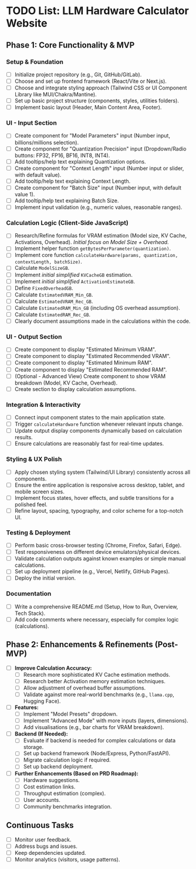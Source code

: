 # TODO List: LLM Hardware Calculator Website

## Phase 1: Core Functionality & MVP

### Setup & Foundation
- [ ] Initialize project repository (e.g., Git, GitHub/GitLab).
- [ ] Choose and set up frontend framework (React/Vite or Next.js).
- [ ] Choose and integrate styling approach (Tailwind CSS or UI Component Library like MUI/Chakra/Mantine).
- [ ] Set up basic project structure (components, styles, utilities folders).
- [ ] Implement basic layout (Header, Main Content Area, Footer).

### UI - Input Section
- [ ] Create component for "Model Parameters" input (Number input, billions/millions selection).
- [ ] Create component for "Quantization Precision" input (Dropdown/Radio buttons: FP32, FP16, BF16, INT8, INT4).
- [ ] Add tooltips/help text explaining Quantization options.
- [ ] Create component for "Context Length" input (Number input or slider, with default value).
- [ ] Add tooltip/help text explaining Context Length.
- [ ] Create component for "Batch Size" input (Number input, with default value 1).
- [ ] Add tooltip/help text explaining Batch Size.
- [ ] Implement input validation (e.g., numeric values, reasonable ranges).

### Calculation Logic (Client-Side JavaScript)
- [ ] Research/Refine formulas for VRAM estimation (Model size, KV Cache, Activations, Overhead). *Initial focus on Model Size + Overhead.*
- [ ] Implement helper function `getBytesPerParameter(quantization)`.
- [ ] Implement core function `calculateHardware(params, quantization, contextLength, batchSize)`.
- [ ] Calculate `ModelSizeGB`.
- [ ] Implement *initial simplified* `KVCacheGB` estimation.
- [ ] Implement *initial simplified* `ActivationEstimateGB`.
- [ ] Define `FixedOverheadGB`.
- [ ] Calculate `EstimatedVRAM_Min_GB`.
- [ ] Calculate `EstimatedVRAM_Rec_GB`.
- [ ] Calculate `EstimatedRAM_Min_GB` (including OS overhead assumption).
- [ ] Calculate `EstimatedRAM_Rec_GB`.
- [ ] Clearly document assumptions made in the calculations within the code.

### UI - Output Section
- [ ] Create component to display "Estimated Minimum VRAM".
- [ ] Create component to display "Estimated Recommended VRAM".
- [ ] Create component to display "Estimated Minimum RAM".
- [ ] Create component to display "Estimated Recommended RAM".
- [ ] (Optional - Advanced View) Create component to show VRAM breakdown (Model, KV Cache, Overhead).
- [ ] Create section to display calculation assumptions.

### Integration & Interactivity
- [ ] Connect input component states to the main application state.
- [ ] Trigger `calculateHardware` function whenever relevant inputs change.
- [ ] Update output display components dynamically based on calculation results.
- [ ] Ensure calculations are reasonably fast for real-time updates.

### Styling & UX Polish
- [ ] Apply chosen styling system (Tailwind/UI Library) consistently across all components.
- [ ] Ensure the entire application is responsive across desktop, tablet, and mobile screen sizes.
- [ ] Implement focus states, hover effects, and subtle transitions for a polished feel.
- [ ] Refine layout, spacing, typography, and color scheme for a top-notch UI.

### Testing & Deployment
- [ ] Perform basic cross-browser testing (Chrome, Firefox, Safari, Edge).
- [ ] Test responsiveness on different device emulators/physical devices.
- [ ] Validate calculation outputs against known examples or simple manual calculations.
- [ ] Set up deployment pipeline (e.g., Vercel, Netlify, GitHub Pages).
- [ ] Deploy the initial version.

### Documentation
- [ ] Write a comprehensive README.md (Setup, How to Run, Overview, Tech Stack).
- [ ] Add code comments where necessary, especially for complex logic (calculations).

## Phase 2: Enhancements & Refinements (Post-MVP)

- [ ] **Improve Calculation Accuracy:**
    - [ ] Research more sophisticated KV Cache estimation methods.
    - [ ] Research better Activation memory estimation techniques.
    - [ ] Allow adjustment of overhead buffer assumptions.
    - [ ] Validate against more real-world benchmarks (e.g., `llama.cpp`, Hugging Face).
- [ ] **Features:**
    - [ ] Implement "Model Presets" dropdown.
    - [ ] Implement "Advanced Mode" with more inputs (layers, dimensions).
    - [ ] Add visualisations (e.g., bar charts for VRAM breakdown).
- [ ] **Backend (If Needed):**
    - [ ] Evaluate if backend is needed for complex calculations or data storage.
    - [ ] Set up backend framework (Node/Express, Python/FastAPI).
    - [ ] Migrate calculation logic if required.
    - [ ] Set up backend deployment.
- [ ] **Further Enhancements (Based on PRD Roadmap):**
    - [ ] Hardware suggestions.
    - [ ] Cost estimation links.
    - [ ] Throughput estimation (complex).
    - [ ] User accounts.
    - [ ] Community benchmarks integration.

## Continuous Tasks
- [ ] Monitor user feedback.
- [ ] Address bugs and issues.
- [ ] Keep dependencies updated.
- [ ] Monitor analytics (visitors, usage patterns).

